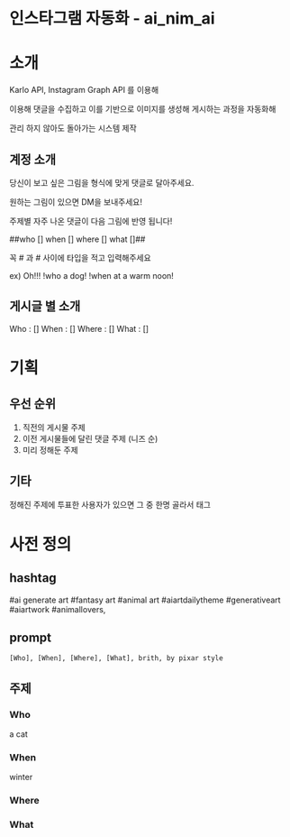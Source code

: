 # 인스타그램 자동화 - ai_nim_ai

# 소개

Karlo API, Instagram Graph API 를 이용해

이용해 댓글을 수집하고 이를 기반으로 이미지를 생성해 게시하는 과정을 자동화해

관리 하지 않아도 돌아가는 시스템 제작

## 계정 소개

당신이 보고 싶은 그림을 형식에 맞게 댓글로 달아주세요.

원하는 그림이 있으면 DM을 보내주세요!

주제별 자주 나온 댓글이 다음 그림에 반영 됩니다!

##who [] when [] where [] what []##

꼭 # 과 # 사이에 타입을 적고 입력해주세요

ex) Oh!!! !who a dog! !when at a warm noon!

## 게시글 별 소개

Who   : []
When  : []
Where : []
What  : []

# 기획

## 우선 순위

1. 직전의 게시물 주제
2. 이전 게시물들에 달린 댓글 주제 (니즈 순)
3. 미리 정해둔 주제

## 기타

정해진 주제에 투표한 사용자가 있으면 그 중 한명 골라서 태그

# 사전 정의

## hashtag

#ai generate art #fantasy art #animal art #aiartdailytheme #generativeart #aiartwork #animallovers,

## prompt

```
[Who], [When], [Where], [What], brith, by pixar style
```

## 주제

### Who

a cat

### When

winter

### Where

### What
